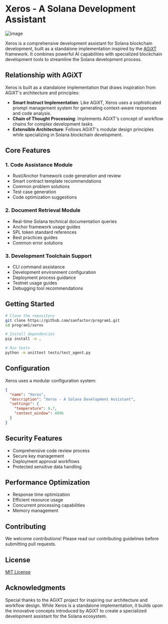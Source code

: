 # Xeros - A Solana Development Assistant
![image](https://github.com/user-attachments/assets/bb770095-1f30-46e1-9961-49bc14cc37c3)

Xeros is a comprehensive development assistant for Solana blockchain development, built as a standalone implementation inspired by the [AGiXT](https://josh-xt.github.io/AGiXT/) framework. It combines powerful AI capabilities with specialized blockchain development tools to streamline the Solana development process.

## Relationship with AGiXT

Xeros is built as a standalone implementation that draws inspiration from AGiXT's architecture and principles:

- **Smart Instruct Implementation**: Like AGiXT, Xeros uses a sophisticated prompt management system for generating context-aware responses and code analysis.
- **Chain of Thought Processing**: Implements AGiXT's concept of workflow chains for complex development tasks.
- **Extensible Architecture**: Follows AGiXT's modular design principles while specializing in Solana blockchain development.

## Core Features

### 1. Code Assistance Module
- Rust/Anchor framework code generation and review
- Smart contract template recommendations
- Common problem solutions
- Test case generation
- Code optimization suggestions

### 2. Document Retrieval Module
- Real-time Solana technical documentation queries
- Anchor framework usage guides
- SPL token standard references
- Best practices guides
- Common error solutions

### 3. Development Toolchain Support
- CLI command assistance
- Development environment configuration
- Deployment process guidance
- Testnet usage guides
- Debugging tool recommendations

## Getting Started

```bash
# Clone the repository
git clone https://github.com/sanfactor/program1.git
cd program1/xeros

# Install dependencies
pip install -e .

# Run tests
python -m unittest tests/test_agent.py
```

## Configuration

Xeros uses a modular configuration system:

```json
{
  "name": "Xeros",
  "description": "Xeros - A Solana Development Assistant",
  "settings": {
    "temperature": 0.7,
    "context_window": 4096
  }
}
```

## Security Features

- Comprehensive code review process
- Secure key management
- Deployment approval workflows
- Protected sensitive data handling

## Performance Optimization

- Response time optimization
- Efficient resource usage
- Concurrent processing capabilities
- Memory management

## Contributing

We welcome contributions! Please read our contributing guidelines before submitting pull requests.

## License

[MIT License](LICENSE)

## Acknowledgments

Special thanks to the AGiXT project for inspiring our architecture and workflow design. While Xeros is a standalone implementation, it builds upon the innovative concepts introduced by AGiXT to create a specialized development assistant for the Solana ecosystem.
